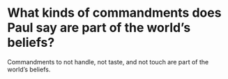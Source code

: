 # What kinds of commandments does Paul say are part of the world’s beliefs?

Commandments to not handle, not taste, and not touch are part of the world’s beliefs.
